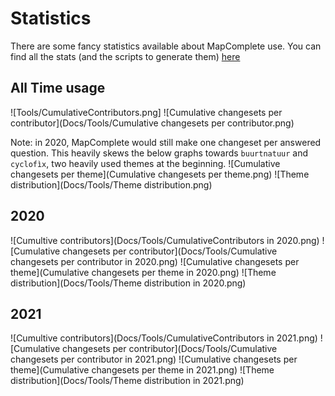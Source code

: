 Statistics
==========

There are some fancy statistics available about MapComplete use. You can find all the stats (and the scripts to generate them) [here](Docs/Tools/) 

All Time usage
--------------

![Tools/CumulativeContributors.png]
![Cumulative changesets per contributor](Docs/Tools/Cumulative changesets per contributor.png)

Note: in 2020, MapComplete would still make one changeset per answered question. This heavily skews the below graphs towards `buurtnatuur` and `cyclofìx`, two heavily used themes at the beginning.
![Cumulative changesets per theme](Cumulative changesets per theme.png)
![Theme distribution](Docs/Tools/Theme distribution.png)

2020
----

![Cumultive contributors](Docs/Tools/CumulativeContributors in 2020.png)
![Cumulative changesets per contributor](Docs/Tools/Cumulative changesets per contributor in 2020.png)
![Cumulative changesets per theme](Cumulative changesets per theme in 2020.png)
![Theme distribution](Docs/Tools/Theme distribution in 2020.png)

2021
----

![Cumultive contributors](Docs/Tools/CumulativeContributors in 2021.png)
![Cumulative changesets per contributor](Docs/Tools/Cumulative changesets per contributor in 2021.png)
![Cumulative changesets per theme](Cumulative changesets per theme in 2021.png)
![Theme distribution](Docs/Tools/Theme distribution in 2021.png)
